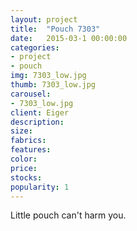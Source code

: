 ```yaml
---
layout: project
title:  "Pouch 7303"
date:   2015-03-1 00:00:00
categories:
- project
- pouch
img: 7303_low.jpg
thumb: 7303_low.jpg
carousel:
- 7303_low.jpg
client: Eiger
description: 
size: 
fabrics:
features:
color: 
price:
stocks:
popularity: 1
---
```

Little pouch can't harm you.